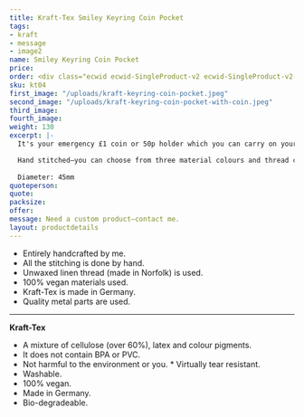 ```yaml
---
title: Kraft-Tex Smiley Keyring Coin Pocket
tags:
- kraft
- message
- image2
name: Smiley Keyring Coin Pocket
price: 
order: <div class="ecwid ecwid-SingleProduct-v2 ecwid-SingleProduct-v2-bordered ecwid-SingleProduct-v2-centered ecwid-Product ecwid-Product-115209347" itemscope itemtype="http://schema.org/Product" data-single-product-id="115209347"><div itemtype="http://schema.org/Offer" itemscope itemprop="offers"><div class="ecwid-productBrowser-price ecwid-price" itemprop="price" content="3" data-spw-price-location="button"><div itemprop="priceCurrency" content="GBP"></div></div></div><div customprop="options"></div><div customprop="addtobag"></div></div>
sku: kt04
first_image: "/uploads/kraft-keyring-coin-pocket.jpeg"
second_image: "/uploads/kraft-keyring-coin-pocket-with-coin.jpeg"
third_image:
fourth_image:
weight: 130
excerpt: |-
  It's your emergency £1 coin or 50p holder which you can carry on your keyring—making it very practicle. The coin is held very securely in the pocket. The keyring is made from stainless steel.

  Hand stitched—you can choose from three material colours and thread colours.
  
  Diameter: 45mm
quoteperson: 
quote: 
packsize:
offer: 
message: Need a custom product—contact me.
layout: productdetails
---
```


* Entirely handcrafted by me.
* All the stitching is done by hand.
* Unwaxed linen thread (made in Norfolk) is used.
* 100% vegan materials used.
* Kraft-Tex is made in Germany.
* Quality metal parts are used.

***

**Kraft-Tex**

* A mixture of cellulose (over 60%), latex and colour pigments.
* It does not contain BPA or PVC.
* Not harmful to the environment or you.
* Virtually tear resistant.
* Washable.
* 100% vegan.
* Made in Germany.
* Bio-degradeable.
